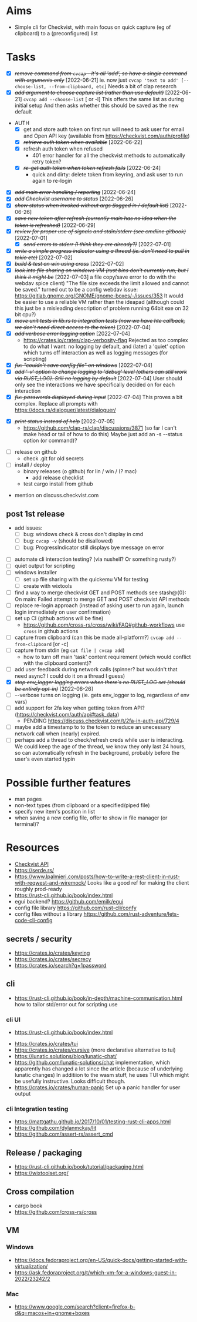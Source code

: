 # Aims
* Simple cli for Checkvist, with main focus on quick capture (eg of clipboard) to a (preconfigured) list

# Tasks
* [X] ~~*remove command from `cvcap` - it's all 'add', so have a single command with arguments only*~~ [2022-06-21]
      ie. now just `cvcap 'text to add' [--choose-list, --from-clipboard, etc]`
      Needs a bit of clap research
* [X] ~~*add argument to choose capture list (rather than use default)*~~ [2022-06-21]
      `cvcap add --choose-list` [ or -l]
      This offers the same list as during initial setup
      And then asks whether this should be saved as the new default

* AUTH
  * [x] get and store auth token on first run
    will need to ask user for email and Open API key (available from https://checkvist.com/auth/profile)
  * [X] ~~*retrieve auth token when available*~~ [2022-06-22]
  * [x] refresh auth token when refused
    - 401 error handler for all the checkvist methods to automatically retry token?
  * [X] ~~*re-get auth token when token refresh fails*~~ [2022-06-24]
      - quick and dirty: delete token from keyring, and ask user to run again to re-login
* [X] ~~*add main error handling / reporting*~~ [2022-06-24]
* [X] ~~*add Checkvist username to status*~~ [2022-06-26]
* [X] ~~*show status when invoked without args (logged in / default list)*~~ [2022-06-26]
* [X] ~~*save new token after refresh (currently main has no idea when the token is refreshed)*~~ [2022-06-29]
* [X] ~~*review for proper use of signals and stdin/stderr (see cmdline gitbook)*~~ [2022-07-01]
  * [X] ~~*send errors to stderr (I think they are already?)*~~ [2022-07-01]
* [X] ~~*write a simple progress indicator using a thread (ie. don't need to pull in tokio etc)*~~ [2022-07-02]
* [X] ~~*build & test on win using cross*~~ [2022-07-02]
* [X] ~~*look into file sharing on windows VM (rust bins don't currently run, but I think it might be*~~ [2022-07-03] 
      a file copy/save error to do with the webdav spice client)
      "The file size exceeds the limit allowed and cannot be saved."
      turned out to be a config webdav issue: https://gitlab.gnome.org/GNOME/gnome-boxes/-/issues/353
      It would be easier to use a reliable VM rather than the ideapad
      (although could this just be a misleading description of problem running 64bit exe on 32 bit cpu?)
* [X] ~~*move unit tests in lib.rs to integration tests (now we have hte callback, we don't need direct access to the token)*~~ [2022-07-04]
* [X] ~~*add verbose error logging option*~~ [2022-07-04]
  * https://crates.io/crates/clap-verbosity-flag
    Rejected as too complex to do what I want: no logging by default, and (later) a 'quiet' option which turns off interaction
     as well as logging messages (for scripting)
* [X] ~~*fix: "couldn't save config file" on windows*~~ [2022-07-04]
* [X] ~~*add '-v' option to change logging to 'debug' level (others can still work via RUST_LOG). Still no logging by default*~~ [2022-07-04] 
      User should only see the interactions we have specifically decided on for each interaction
* [X] ~~*fix: passwords displayed during input*~~ [2022-07-04]
      This proves a bit complex. Replace all prompts with https://docs.rs/dialoguer/latest/dialoguer/
- [X] ~~*print status instead of help*~~ [2022-07-05]
  *  https://github.com/clap-rs/clap/discussions/3871
     (so far I can't make head or tail of how to do this)
     Maybe just add an -s --status option (or command)?
* [ ] release on github
  * check .git for old secrets
* [ ] install / deploy
  * binary releases (o github) for lin / win / (? mac)
    * add release checklist
  * test cargo install from github
* mention on discuss.checkvist.com

## post 1st release
  * add issues: 
    * [ ] bug: windows check & cross don't display in cmd
    * [ ] bug: `cvcap -v` (should be disallowed)
    * [ ] bug: ProgressIndicator still displays bye message on error
* [ ] automate cli interaction testing? (via nushell? Or something rusty?)
* [ ] quiet output for scripting
* [ ] windows installer
  * [ ] set up file sharing with the quickemu VM for testing
  * [ ] create with wixtools
* [ ] find a way to merge checkvist GET and POST methods
   see stash@{0}: On main: Failed attempt to merge GET and POST checkvist API methods
* [ ] replace re-login approach (instead of asking user to run again, launch login immediately on user confirmation)
* [ ] set up CI (github actions will be fine)
    * https://github.com/cross-rs/cross/wiki/FAQ#github-workflows 
      use `cross` in github actions
* [ ] capture from clipboard (can this be made all-platform?) `cvcap add --from-clipboard` [or -c]
* [ ] capture from stdin (eg `cat file | cvcap add`)
  - how to turn off main 'task' content requirement (which would conflict with the clipboard content)?
* [ ] add user feedback during network calls (spinner? but wouldn't that need async? I could do it on a thread I guess)
* [X] ~~*stop env_logger logging errors when there's no RUST_LOG set (should be entirely opt-in)*~~ [2022-06-26]
* [ ] --verbose turns on logging (ie. gets env_logger to log, regardless of env vars)
* [ ] add support for 2fa key  when getting token from API? (https://checkvist.com/auth/api#task_data)
  * PENDING https://discuss.checkvist.com/t/2fa-in-auth-api/729/4
* [ ] maybe add a timestamp to to the token to reduce an unecessary network call when (nearly) expired.
* [ ] perhaps add a thread to check/refresh creds while user is interacting. We could keep the age of the
  thread, we know they only last 24 hours, so can automatically refresh in the background, probably before 
  the user's even started typin

# Possible further features
* man pages
* non-text types (from clipboard or a specified/piped file)
* specify new item's position in list
* when saving a new config file, offer to show in file manager (or terminal)?

# Resources
* [Checkvist API](https://checkvist.com/auth/api)
* https://serde.rs/
* https://www.lpalmieri.com/posts/how-to-write-a-rest-client-in-rust-with-reqwest-and-wiremock/
  Looks like a good ref for making the client roughly prod-ready
* https://rust-cli.github.io/book/index.html
* egui backend? https://github.com/emilk/egui
* config file library https://github.com/rust-cli/confy
* config files without a library https://github.com/rust-adventure/lets-code-cli-config

## secrets / security
* https://crates.io/crates/keyring     
* https://crates.io/crates/secrecy
* https://crates.io/search?q=1password

## cli 
* https://rust-cli.github.io/book/in-depth/machine-communication.html 
  how to tailor std/error out for scripting use

### cli UI
+ https://rust-cli.github.io/book/index.html
* https://crates.io/crates/tui
* https://crates.io/crates/cursive
  (more declarative alternative to tui)
* https://lunatic.solutions/blog/lunatic-chat/
* https://github.com/lunatic-solutions/chat implementation, which apparently has changed a lot since the article (because of underlying lunatic changes)
  In additiion to the wasm stuff, he uses TUI which might be usefully instructive. Looks difficult though.
* https://crates.io/crates/human-panic
  Set up a panic handler for user  output 

### cli Integration testing
* https://mattgathu.github.io/2017/10/01/testing-rust-cli-apps.html
* https://github.com/dylanmckay/lit
* https://github.com/assert-rs/assert_cmd

## Release / packaging
* https://rust-cli.github.io/book/tutorial/packaging.html
* https://wixtoolset.org/

## Cross compilation
* cargo book
* https://github.com/cross-rs/cross



## VM
### Windows 
* https://docs.fedoraproject.org/en-US/quick-docs/getting-started-with-virtualization/ 
* https://ask.fedoraproject.org/t/which-vm-for-a-windows-guest-in-2022/23242/2
### Mac
* https://www.google.com/search?client=firefox-b-d&q=macos+in+gnome+boxes
